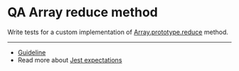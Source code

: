 # QA Array reduce method
Write tests for a custom implementation of [Array.prototype.reduce](https://developer.mozilla.org/en-US/docs/Web/JavaScript/Reference/Global_Objects/Array/reduce) method.

---
- [Guideline](https://github.com/mate-academy/js_task-guideline/blob/master/README.md)
- Read more about [Jest expectations](https://jestjs.io/uk/docs/expect)
